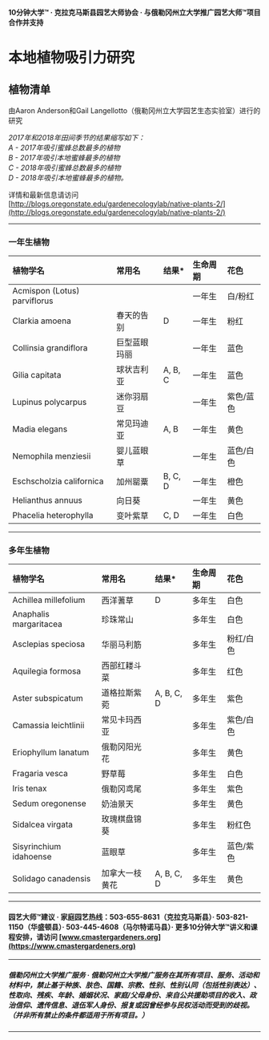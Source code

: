 #### 10分钟大学™ · 克拉克马斯县园艺大师协会 · 与俄勒冈州立大学推广园艺大师™项目合作并支持

# 本地植物吸引力研究

## 植物清单

由Aaron Anderson和Gail Langellotto（俄勒冈州立大学园艺生态实验室）进行的研究

*2017年和2018年田间季节的结果缩写如下：  
A - 2017年吸引蜜蜂总数最多的植物  
B - 2017年吸引本地蜜蜂最多的植物  
C - 2018年吸引蜜蜂总数最多的植物  
D - 2018年吸引本地蜜蜂最多的植物。*

详情和最新信息请访问 [http://blogs.oregonstate.edu/gardenecologylab/native-plants-2/](http://blogs.oregonstate.edu/gardenecologylab/native-plants-2/)

---

### 一年生植物

| 植物学名                      | 常用名                  | 结果*   | 生命周期   | 花色        |
| :---------------------------- | :--------------------- | :------ | :--------- | :---------- |
| Acmispon (Lotus) parviflorus  |                        |         | 一年生     | 白/粉红     |
| Clarkia amoena                | 春天的告别              | D       | 一年生     | 粉红        |
| Collinsia grandiflora         | 巨型蓝眼玛丽            |         | 一年生     | 蓝色        |
| Gilia capitata                | 球状吉利亚              | A, B, C | 一年生     | 蓝色        |
| Lupinus polycarpus            | 迷你羽扇豆              |         | 一年生     | 紫色/蓝色   |
| Madia elegans                 | 常见玛迪亚              | A, B    | 一年生     | 黄色        |
| Nemophila menziesii           | 婴儿蓝眼草              |         | 一年生     | 蓝色/白色   |
| Eschscholzia californica      | 加州罂粟                | B, C, D | 一年生     | 橙色        |
| Helianthus annuus             | 向日葵                  |         | 一年生     | 黄色        |
| Phacelia heterophylla         | 变叶紫草                | C, D    | 一年生     | 白色        |

---

### 多年生植物

| 植物学名                  | 常用名                  | 结果*      | 生命周期   | 花色         |
| :------------------------ | :--------------------- | :--------- | :--------- | :------------ |
| Achillea millefolium      | 西洋蓍草                | D          | 多年生     | 白色         |
| Anaphalis margaritacea    | 珍珠常山                |            | 多年生     | 白色         |
| Asclepias speciosa        | 华丽马利筋              |            | 多年生     | 粉红/白色    |
| Aquilegia formosa         | 西部红耧斗菜            |            | 多年生     | 红色         |
| Aster subspicatum         | 道格拉斯紫菀            | A, B, C, D | 多年生     | 紫色         |
| Camassia leichtlinii      | 常见卡玛西亚            |            | 多年生     | 紫色/白色    |
| Eriophyllum lanatum       | 俄勒冈阳光花            |            | 多年生     | 黄色         |
| Fragaria vesca            | 野草莓                  |            | 多年生     | 白色         |
| Iris tenax                | 俄勒冈鸢尾              |            | 多年生     | 紫色         |
| Sedum oregonense          | 奶油景天                |            | 多年生     | 黄色         |
| Sidalcea virgata          | 玫瑰棋盘锦葵            |            | 多年生     | 粉红色       |
| Sisyrinchium idahoense    | 蓝眼草                  |            | 多年生     | 蓝色/紫色    |
| Solidago canadensis       | 加拿大一枝黄花          | A, B, C, D | 多年生     | 黄色         |

---

#### 园艺大师™建议 · 家庭园艺热线：503-655-8631（克拉克马斯县）· 503-821-1150（华盛顿县）· 503-445-4608（马尔特诺马县）· 更多10分钟大学™讲义和课程安排，请访问 [www.cmastergardeners.org](https://www.cmastergardeners.org)

---

##### 俄勒冈州立大学推广服务 · 俄勒冈州立大学推广服务在其所有项目、服务、活动和材料中，禁止基于种族、肤色、国籍、宗教、性别、性别认同（包括性别表达）、性取向、残疾、年龄、婚姻状况、家庭/父母身份、来自公共援助项目的收入、政治信仰、遗传信息、退伍军人身份、报复或因曾经参与民权活动而受到的歧视。（并非所有禁止的条件都适用于所有项目。）
---